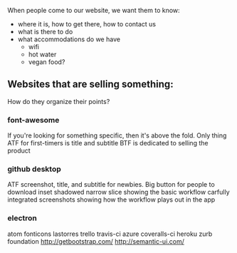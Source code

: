 When people come to our website, we want them to know:

* where it is, how to get there, how to contact us
* what is there to do
* what accommodations do we have
  * wifi
  * hot water
  * vegan food?


## Websites that are selling something:
How do they organize their points?

### font-awesome
If you're looking for something specific, then it's above the fold.
Only thing ATF for first-timers is title and subtitle
BTF is dedicated to selling the product

### github desktop
ATF screenshot, title, and subtitle for newbies.  Big button for people to download
inset shadowed narrow slice showing the basic workflow
carfully integrated screenshots showing how the workflow plays out in the app

### electron

atom
fonticons
lastorres
trello
travis-ci
azure
coveralls-ci
heroku
zurb foundation
http://getbootstrap.com/
http://semantic-ui.com/
